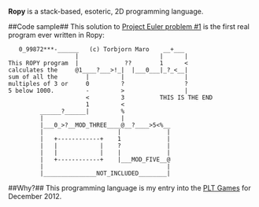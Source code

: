 **Ropy** is a stack-based, esoteric, 2D programming language.

##Code sample##
This solution to [Project Euler problem #1](http://projecteuler.net/problem=1) is the first real program ever written in Ropy:

       0_99872***-______   (c) Torbjorn Maro    __+___
                       |                       |      |
    This ROPY program  |             ??        1      <
    calculates the     @1____?___>!_|  |___0___|_?_<__|
    sum of all the        |         |                 |
    multiples of 3 or     0         ?                 ?
    5 below 1000.         -         >                 |
                          <         3          THIS IS THE END
                          1         <
             ______?______|         %
             |                      |
             |___0_>?__MOD_THREE____@__?____>5<%__
             |                     |             |
             |   +------------+    1             |
             |   |            |    ?             |
             |   |            |    |             |
             |   +------------+    |___MOD_FIVE__@
             |                                   |
             |_______________NOT_INCLUDED________|

##Why?##
This programming language is my entry into the [PLT Games](http://www.pltgames.com/) for December 2012.
